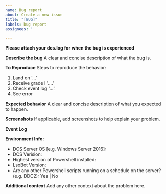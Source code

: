 ```yaml
---
name: Bug report
about: Create a new issue
title: "[BUG]"
labels: bug report
assignees: ''

---
```


**Please attach your dcs.log for when the bug is experienced**

**Describe the bug**
A clear and concise description of what the bug is.

**To Reproduce**
Steps to reproduce the behavior:
1. Land on '...'
2. Receive grade l '....'
3. Check event log '....'
4. See error

**Expected behavior**
A clear and concise description of what you expected to happen.

**Screenshots**
If applicable, add screenshots to help explain your problem.

**Event Log**

**Environment Info:**
 - DCS Server OS [e.g. Windows Server 2016]:
 - DCS Verision:
 - Highest version of Powershell installed:
 - LsoBot Version: 
 - Are any other Powershell scripts running on a schedule on the server? (e.g. DDC2): Yes | No

**Additional context**
Add any other context about the problem here.
